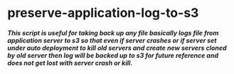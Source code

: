 
# preserve-application-log-to-s3
##### This script is useful for taking back up any file basically logs file from application server to s3 so that even if server crashes or if server set under auto deployment to kill old servers and create new servers cloned by old server then log will be backed up to s3 for future reference and does not get lost with server crash or kill.
